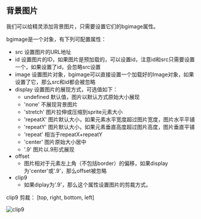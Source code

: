 ## 背景图片

我们可以给精灵添加背景图片，只需要设置它们的bgimage属性。

bgimage是一个对象，有下列可配置属性：

- src 设置图片的URL地址
- id 设置图片的ID，如果图片是预加载的，可以设置id，注意id和src只需要设置一个，如果设置了id，会忽略src设置
- image 设置图片对象，bgimage可以直接设置一个加载好的Image对象，如果设置了它，那么src和id都会被忽略
- display 设置图片的展现方式，可选值如下：
  - undefined 默认值，图片以默认方式原始大小展现
  - 'none' 不展现背景图片
  - 'stretch' 图片拉伸或压缩到sprite元素大小
  - 'repeatX' 图片默认大小，如果元素水平宽度超过图片宽度，图片水平平铺
  - 'repeatY' 图片默认大小，如果元素垂直高度超过图片高度，图片垂直平铺
  - 'repeat' 相当于repeatX+repeatY
  - 'center' 图片原始大小居中
  - '.9' 图片以.9形式展现
- offset
  - 图片相对于元素左上角（不包括border）的偏移，如果display为'center'或'.9'，那么offset被忽略
- clip9
  - 如果diplay为'.9'，那么这个属性设置图片的剪裁方式。

clip9 剪裁： [top, right, bottom, left]

![clip9](https://p2.ssl.qhimg.com/t015db23adfa8223dd7.jpg)

<div id="bgimage" class="sprite-container"></div>

<!-- demo: bgimage -->


<!-- javascript -->
<script src="/js/bgimage.js"></script>
